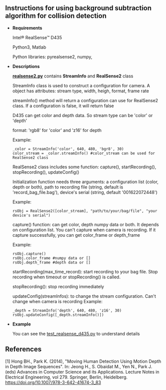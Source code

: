 ## Instructions for using background subtraction algorithm for collision detection

* **Requirements**

  Intel® RealSense™ D435
  
  Python3, Matlab
  
  Python libraries: pyrealsense2, numpy, 

* **Descriptions**
  
  [**realsense2.py**](https://github.com/IVSR-SET-HUST/drone-coordinator/blob/sprint_2020-09-15/sensors/realsense2.py) contains **StreamInfo** and **RealSense2** class

  StreamInfo class is used to construct a configuration for camera. A object has attributes: stream type, width, heigh, format, frame rate

  streamInfo() method will return a configuration can use for RealSense2 class. If a configuration is false, it will return false
  
  D435 can get color and depth data. So stream type can be 'color' or 'depth'
  
  format: 'rgb8' for 'color' and 'z16' for depth
  
  Example:
  
  ```
  _color = StreamInfo('color', 640, 480, 'bgr8', 30)  
  color_stream = _color.streamInfo() #color_stream can be used for RealSense2 class
  ```


  RealSense2 class includes some function: capture(), startRecording(), stopRecording(), updateConfig()
  
  Initialization function needs three arguments: a configuration list (color, depth or both), path to recording file (string, default is 'record_bag_file.bag'),   device's serial (string, default '001622072448')
  
  Example: 
  ```
  rsObj = RealSense2([color_stream], "path/to/your/bag/file", "your device's serial")
  ```

  capture() function: can get color, depth numpy data or both. It depends on configuration list. You can't capture when camera is recording. If it capture successfully, you can get color_frame or depth_frame
  
  Example: 
  ```
  rsObj.capture()
  rsObj.color_frame #numpy data or []
  rsObj.depth_frame #depth data or []
  ```

  startRecording(max_time_record): start recording to your bag file. Stop recording when timeout or stopRecording() is called. 

  stopRecording(): stop recording immediately 

  updateConfig(streamInfos): to change the stream configuration. Can't change when camera is recording
  Example:
  ```
  _depth = StreamInfo('depth', 640, 480, 'z16', 30)
  rsObj.updateConfig([_depth.streamInfo()])
  ```

* **Example**

  You can see the [test_realsense_d435.py](ttps://github.com/IVSR-SET-HUST/drone-coordinator/blob/sprint_2020-09-15/sensors/test_realsense2.py) to understand details

## References

<a id="1">[1]</a> 
Hong BH., Park K. (2014), "Moving Human Detection Using Motion Depth in Depth Image Sequences". In: Jeong H., S. Obaidat M., Yen N., Park J. (eds) Advances in Computer Science and its Applications. Lecture Notes in Electrical Engineering, vol 279. Springer, Berlin, Heidelberg. https://doi.org/10.1007/978-3-642-41674-3_83

